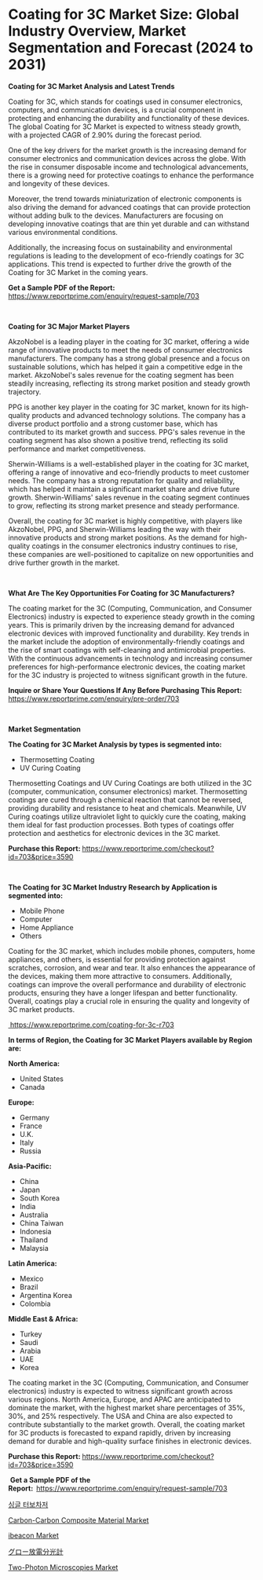<p><h1>Coating for 3C Market Size: Global Industry Overview, Market Segmentation and Forecast (2024 to 2031)</h1></p><p><strong>Coating for 3C Market Analysis and Latest Trends</strong></p>
<p><p>Coating for 3C, which stands for coatings used in consumer electronics, computers, and communication devices, is a crucial component in protecting and enhancing the durability and functionality of these devices. The global Coating for 3C Market is expected to witness steady growth, with a projected CAGR of 2.90% during the forecast period.</p><p>One of the key drivers for the market growth is the increasing demand for consumer electronics and communication devices across the globe. With the rise in consumer disposable income and technological advancements, there is a growing need for protective coatings to enhance the performance and longevity of these devices.</p><p>Moreover, the trend towards miniaturization of electronic components is also driving the demand for advanced coatings that can provide protection without adding bulk to the devices. Manufacturers are focusing on developing innovative coatings that are thin yet durable and can withstand various environmental conditions.</p><p>Additionally, the increasing focus on sustainability and environmental regulations is leading to the development of eco-friendly coatings for 3C applications. This trend is expected to further drive the growth of the Coating for 3C Market in the coming years.</p></p>
<p><strong>Get a Sample PDF of the Report:&nbsp;</strong> <a href="https://www.reportprime.com/enquiry/request-sample/703">https://www.reportprime.com/enquiry/request-sample/703</a></p>
<p>&nbsp;</p>
<p><strong>Coating for 3C Major Market Players</strong></p>
<p><p>AkzoNobel is a leading player in the coating for 3C market, offering a wide range of innovative products to meet the needs of consumer electronics manufacturers. The company has a strong global presence and a focus on sustainable solutions, which has helped it gain a competitive edge in the market. AkzoNobel's sales revenue for the coating segment has been steadily increasing, reflecting its strong market position and steady growth trajectory.</p><p>PPG is another key player in the coating for 3C market, known for its high-quality products and advanced technology solutions. The company has a diverse product portfolio and a strong customer base, which has contributed to its market growth and success. PPG's sales revenue in the coating segment has also shown a positive trend, reflecting its solid performance and market competitiveness.</p><p>Sherwin-Williams is a well-established player in the coating for 3C market, offering a range of innovative and eco-friendly products to meet customer needs. The company has a strong reputation for quality and reliability, which has helped it maintain a significant market share and drive future growth. Sherwin-Williams' sales revenue in the coating segment continues to grow, reflecting its strong market presence and steady performance.</p><p>Overall, the coating for 3C market is highly competitive, with players like AkzoNobel, PPG, and Sherwin-Williams leading the way with their innovative products and strong market positions. As the demand for high-quality coatings in the consumer electronics industry continues to rise, these companies are well-positioned to capitalize on new opportunities and drive further growth in the market.</p></p>
<p>&nbsp;</p>
<p><strong>What Are The Key Opportunities For Coating for 3C Manufacturers?</strong></p>
<p><p>The coating market for the 3C (Computing, Communication, and Consumer Electronics) industry is expected to experience steady growth in the coming years. This is primarily driven by the increasing demand for advanced electronic devices with improved functionality and durability. Key trends in the market include the adoption of environmentally-friendly coatings and the rise of smart coatings with self-cleaning and antimicrobial properties. With the continuous advancements in technology and increasing consumer preferences for high-performance electronic devices, the coating market for the 3C industry is projected to witness significant growth in the future.</p></p>
<p><strong>Inquire or Share Your Questions If Any Before Purchasing This Report:</strong> <a href="https://www.reportprime.com/enquiry/pre-order/703">https://www.reportprime.com/enquiry/pre-order/703</a></p>
<p>&nbsp;</p>
<p><strong>Market Segmentation</strong></p>
<p><strong>The Coating for 3C Market Analysis by types is segmented into:</strong></p>
<p><ul><li>Thermosetting Coating</li><li>UV Curing Coating</li></ul></p>
<p><p>Thermosetting Coatings and UV Curing Coatings are both utilized in the 3C (computer, communication, consumer electronics) market. Thermosetting coatings are cured through a chemical reaction that cannot be reversed, providing durability and resistance to heat and chemicals. Meanwhile, UV Curing coatings utilize ultraviolet light to quickly cure the coating, making them ideal for fast production processes. Both types of coatings offer protection and aesthetics for electronic devices in the 3C market.</p></p>
<p><strong>Purchase this Report:&nbsp;</strong><a href="https://www.reportprime.com/checkout?id=703&price=3590">https://www.reportprime.com/checkout?id=703&price=3590</a></p>
<p>&nbsp;</p>
<p><strong>The Coating for 3C Market Industry Research by Application is segmented into:</strong></p>
<p><ul><li>Mobile Phone</li><li>Computer</li><li>Home Appliance</li><li>Others</li></ul></p>
<p><p>Coating for the 3C market, which includes mobile phones, computers, home appliances, and others, is essential for providing protection against scratches, corrosion, and wear and tear. It also enhances the appearance of the devices, making them more attractive to consumers. Additionally, coatings can improve the overall performance and durability of electronic products, ensuring they have a longer lifespan and better functionality. Overall, coatings play a crucial role in ensuring the quality and longevity of 3C market products.</p></p>
<p><a href="https://www.reportprime.com/coating-for-3c-r703">&nbsp;https://www.reportprime.com/coating-for-3c-r703</a></p>
<p><strong>In terms of Region, the Coating for 3C Market Players available by Region are:</strong></p>
<p>
    <p> <strong> North America: </strong>
        <ul>
            <li>United States</li>
            <li>Canada</li>
        </ul>
        </p> 
    <p> <strong> Europe: </strong>
        <ul>
            <li>Germany</li>
            <li>France</li>
            <li>U.K.</li>
            <li>Italy</li>
            <li>Russia</li>
        </ul>
        </p> 
    <p> <strong> Asia-Pacific: </strong>
        <ul>
            <li>China</li>
            <li>Japan</li>
            <li>South Korea</li>
            <li>India</li>
            <li>Australia</li>
            <li>China Taiwan</li>
            <li>Indonesia</li>
            <li>Thailand</li>
            <li>Malaysia</li>
        </ul>
        </p> 
    <p> <strong> Latin America: </strong>
        <ul>
            <li>Mexico</li>
            <li>Brazil</li>
            <li>Argentina Korea</li>
            <li>Colombia</li>
        </ul>
        </p> 
    <p> <strong> Middle East & Africa: </strong>
        <ul>
            <li>Turkey</li>
            <li>Saudi</li>
            <li>Arabia</li>
            <li>UAE</li>
            <li>Korea</li>
        </ul>
    </p>
    </p>
<p><p>The coating market in the 3C (Computing, Communication, and Consumer electronics) industry is expected to witness significant growth across various regions. North America, Europe, and APAC are anticipated to dominate the market, with the highest market share percentages of 35%, 30%, and 25% respectively. The USA and China are also expected to contribute substantially to the market growth. Overall, the coating market for 3C products is forecasted to expand rapidly, driven by increasing demand for durable and high-quality surface finishes in electronic devices.</p></p>
<p><strong>Purchase this Report: </strong><a href="https://www.reportprime.com/checkout?id=703&price=3590">https://www.reportprime.com/checkout?id=703&price=3590</a></p>
<p>&nbsp;<strong>Get a Sample PDF of the Report:&nbsp;&nbsp;</strong><a href="https://www.reportprime.com/enquiry/request-sample/703">https://www.reportprime.com/enquiry/request-sample/703</a></p>
<p><strong></strong></p>
<p><p><a href="https://medium.com/@cierrahayes645/%EA%B8%80%EB%A1%9C%EB%B2%8C-%EC%8B%B1%EA%B8%80-%ED%84%B0%EB%B3%B4%EC%B0%A8%EC%A0%80-%EC%8B%9C%EC%9E%A5-%EC%A0%9C%ED%92%88-%EC%9C%A0%ED%98%95-titanium-steel-alloy-other-%EC%B5%9C%EC%A2%85-%EC%82%AC%EC%9A%A9%EC%9E%90-%EB%B0%8F-%EC%A7%80%EC%97%AD%EC%97%90-%EC%A4%91%EC%A0%90%EC%9D%84-%EB%91%94-%EB%B6%84%EC%84%9D-%EB%B0%8F-%EC%98%88%EC%B8%A1-2024-2031-54e6c0550128">싱글 터보차저</a></p><p><a href="https://github.com/airdrophunter675/Market-Research-Report-List-1/blob/main/carbon-carbon-composite-material-market.md">Carbon-Carbon Composite Material Market</a></p><p><a href="https://issuu.com/reportprime-2/docs/ibeacon-market-size-2030.pptx">ibeacon Market</a></p><p><a href="https://medium.com/@germanberge1968/%E3%82%B0%E3%83%AD%E3%83%BC%E3%83%90%E3%83%AB%E3%82%B0%E3%83%AD%E3%83%BC%E3%83%87%E3%82%A3%E3%82%B9%E3%83%81%E3%83%A3%E3%83%BC%E3%82%B8%E3%82%B9%E3%83%9A%E3%82%AF%E3%83%88%E3%83%AD%E3%83%A1%E3%83%BC%E3%82%BF%E5%B8%82%E5%A0%B4%E3%81%AE%E8%A6%8F%E6%A8%A1%E3%81%AF-13-8-%E3%81%AEcagr%E3%81%AB%E9%81%94%E3%81%99%E3%82%8B%E3%81%A8%E4%BA%88%E6%83%B3%E3%81%95%E3%82%8C%E3%81%A6%E3%81%8A%E3%82%8A-%E3%81%93%E3%81%AE%E3%83%AC%E3%83%9D%E3%83%BC%E3%83%88%E3%81%AF-%E5%B8%82%E5%A0%B4%E3%81%AE%E6%88%90%E9%95%B7-%E3%83%88%E3%83%AC%E3%83%B3%E3%83%89-%E6%A9%9F%E4%BC%9A-%E4%BA%88%E6%B8%AC2024%E5%B9%B4%E3%81%8B%E3%82%892031%E5%B9%B4%E3%81%BE%E3%81%A7%E3%82%92%E3%82%AB%E3%83%90%E3%83%BC%E3%81%97%E3%81%A6%E3%81%84%E3%81%BE%E3%81%99-a36a910b01e3">グロー放電分光計</a></p><p><a href="https://medium.com/@obiemante_40648/global-two-photon-microscopies-market-sector-types-applications-market-player-strategies-35bc3b92233a">Two-Photon Microscopies Market</a></p></p>
